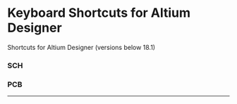# Keyboard Shortcuts for Altium Designer

Shortcuts for Altium Designer (versions below 18.1)

### SCH
### PCB

---